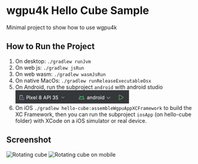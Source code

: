 # wgpu4k Hello Cube Sample

Minimal project to show how to use wgpu4k 

## How to Run the Project

1. On desktop: `./gradlew runJvm`
2. On web js: `./gradlew jsRun`
3. On web wasm: `./gradlew wasmJsRun`
4. On native MacOs: `./gradlew runReleaseExecutableOsx`
5. On Android, run the subproject `android` with android studio ![android-studio-capture.png](android-studio-capture.png)
6. On iOS `./gradlew hello-cube:assembleWgpuAppXCFramework` to build the XC Framework, then you can run the subproject `iosApp` (on hello-cube folder) with XCode on a iOS simulator or real device.


## Screenshot
![Rotating cube](desktop-catpure.gif)
![Rotating cube on mobile](mobile-capture.gif)